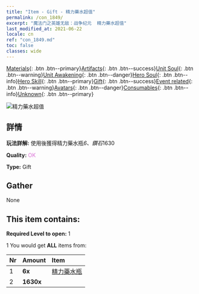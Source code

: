 ```yaml
---
title: "Item - Gift - 精力藥水超值"
permalink: /con_1849/
excerpt: "魔法门之英雄无敌：战争纪元  精力藥水超值"
last_modified_at: 2021-06-22
locale: cn
ref: "con_1849.md"
toc: false
classes: wide
---
```

 [Materials](/ItemsCN/){: .btn .btn--primary}[Artifacts](/ItemsCN/Artifacts/){: .btn .btn--success}[Unit Soul](/ItemsCN/UnitSoul/){: .btn .btn--warning}[Unit Awakening](/ItemsCN/UnitAwakening/){: .btn .btn--danger}[Hero Soul](/ItemsCN/HeroSoul/){: .btn .btn--info}[Hero Skill](/ItemsCN/HeroSkill/){: .btn .btn--primary}[Gift](/ItemsCN/Gift/){: .btn .btn--success}[Event related](/ItemsCN/Events/){: .btn .btn--warning}[Avatars](/ItemsCN/Avatars/){: .btn .btn--danger}[Consumables](/ItemsCN/Consumables/){: .btn .btn--info}[Unknown](/ItemsCN/Unknown/){: .btn .btn--primary}

 ![精力藥水超值](/images/t/i_907470.png)

## 詳情
 **玩法詳解:** 使用後獲得精力藥水瓶*6、鑽石*1630

 **Quality:** <span style="color: #DA70D6">OK</span>

 **Type:** Gift

## Gather

  None

## This item contains:

 **Required Level to open:** 1

 1 You would get **ALL** items  from:

  | Nr | Amount |     Item    |
  |:---|:-------|:------------|
  | 1 |  **6x** | [精力藥水瓶](/cn/Items/con_1850/) |  | 
  | 2 |  **1630x** | <i class="fas fa-gem"/> |  | 
